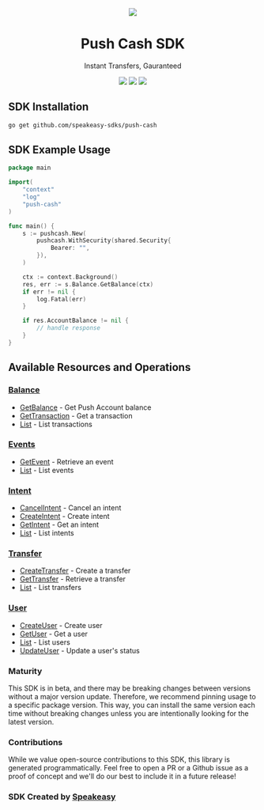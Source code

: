 <div align="center">
   <img src="https://github.com/speakeasy-sdks/push-cash/assets/68016351/40cf454f-d017-4aa4-ae41-a546e26a7d3a">
   <h1>Push Cash SDK</h1>
   <p>Instant Transfers, Gauranteed</p>
   <a href="https://www.pushcash.co/docs"><img src="https://img.shields.io/static/v1?label=Docs&message=Docs&color=000&style=for-the-badge" /></a>
   <a href="https://github.com/speakeasy-sdks/push-cash/actions"><img src="https://img.shields.io/github/actions/workflow/status/speakeasy-sdks/push-cash/speakeasy_sdk_generation.yml?style=for-the-badge" /></a>
  <a href="https://opensource.org/licenses/MIT"><img src="https://img.shields.io/badge/License-MIT-blue.svg?style=for-the-badge" /></a>
</div>

<!-- Start SDK Installation -->
## SDK Installation

```bash
go get github.com/speakeasy-sdks/push-cash
```
<!-- End SDK Installation -->

## SDK Example Usage
<!-- Start SDK Example Usage -->
```go
package main

import(
	"context"
	"log"
	"push-cash"
)

func main() {
    s := pushcash.New(
        pushcash.WithSecurity(shared.Security{
            Bearer: "",
        }),
    )

    ctx := context.Background()
    res, err := s.Balance.GetBalance(ctx)
    if err != nil {
        log.Fatal(err)
    }

    if res.AccountBalance != nil {
        // handle response
    }
}
```
<!-- End SDK Example Usage -->

<!-- Start SDK Available Operations -->
## Available Resources and Operations


### [Balance](docs/sdks/balance/README.md)

* [GetBalance](docs/sdks/balance/README.md#getbalance) - Get Push Account balance
* [GetTransaction](docs/sdks/balance/README.md#gettransaction) - Get a transaction
* [List](docs/sdks/balance/README.md#list) - List transactions

### [Events](docs/sdks/events/README.md)

* [GetEvent](docs/sdks/events/README.md#getevent) - Retrieve an event
* [List](docs/sdks/events/README.md#list) - List events

### [Intent](docs/sdks/intent/README.md)

* [CancelIntent](docs/sdks/intent/README.md#cancelintent) - Cancel an intent
* [CreateIntent](docs/sdks/intent/README.md#createintent) - Create intent
* [GetIntent](docs/sdks/intent/README.md#getintent) - Get an intent
* [List](docs/sdks/intent/README.md#list) - List intents

### [Transfer](docs/sdks/transfer/README.md)

* [CreateTransfer](docs/sdks/transfer/README.md#createtransfer) - Create a transfer
* [GetTransfer](docs/sdks/transfer/README.md#gettransfer) - Retrieve a transfer
* [List](docs/sdks/transfer/README.md#list) - List transfers

### [User](docs/sdks/user/README.md)

* [CreateUser](docs/sdks/user/README.md#createuser) - Create user
* [GetUser](docs/sdks/user/README.md#getuser) - Get a user
* [List](docs/sdks/user/README.md#list) - List users
* [UpdateUser](docs/sdks/user/README.md#updateuser) - Update a user's status
<!-- End SDK Available Operations -->

### Maturity

This SDK is in beta, and there may be breaking changes between versions without a major version update. Therefore, we recommend pinning usage
to a specific package version. This way, you can install the same version each time without breaking changes unless you are intentionally
looking for the latest version.

### Contributions

While we value open-source contributions to this SDK, this library is generated programmatically.
Feel free to open a PR or a Github issue as a proof of concept and we'll do our best to include it in a future release!

### SDK Created by [Speakeasy](https://docs.speakeasyapi.dev/docs/using-speakeasy/client-sdks)
